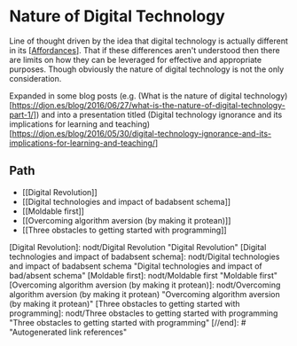 # Nature of Digital Technology

Line of thought driven by the idea that digital technology is actually different in its [[Affordances]]. That if these differences aren't understood then there are limits on how they can be leveraged for effective and appropriate purposes. Though obviously the nature of digital technology is not the only consideration.

Expanded in some blog posts (e.g. (What is the nature of digital technology)[https://djon.es/blog/2016/06/27/what-is-the-nature-of-digital-technology-part-1/]) and into a presentation titled (Digital technology ignorance and its implications for learning and teaching)[https://djon.es/blog/2016/05/30/digital-technology-ignorance-and-its-implications-for-learning-and-teaching/]

## Path

- [[Digital Revolution]]
- [[Digital technologies and impact of badabsent schema]]
- [[Moldable first]]
- [[Overcoming algorithm aversion (by making it protean)]]
- [[Three obstacles to getting started with programming]]

[//begin]: # "Autogenerated link references for markdown compatibility"
[Affordances]: Affordances "Affordances"
[Digital Revolution]: nodt/Digital Revolution "Digital Revolution"
[Digital technologies and impact of badabsent schema]: nodt/Digital technologies and impact of badabsent schema "Digital technologies and impact of bad/absent schema"
[Moldable first]: nodt/Moldable first "Moldable first"
[Overcoming algorithm aversion (by making it protean)]: nodt/Overcoming algorithm aversion (by making it protean) "Overcoming algorithm aversion (by making it protean)"
[Three obstacles to getting started with programming]: nodt/Three obstacles to getting started with programming "Three obstacles to getting started with programming"
[//end]: # "Autogenerated link references"